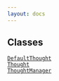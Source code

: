 ```yaml
---
layout: docs
---
```

## Classes

<a href="../object/DefaultThought.html#DefaultThought"
target="main"><code>DefaultThought</code></a>  
<a href="../object/Thought.html#Thought"
target="main"><code>Thought</code></a>  
<a href="../object/ThoughtManager.html#ThoughtManager"
target="main"><code>ThoughtManager</code></a>  
